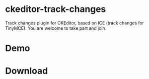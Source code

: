 ckeditor-track-changes
======================

Track changes plugin for CKEditor, based on ICE (track changes for TinyMCE). You are welcome to take part and join.

Demo
======================

Download
======================
